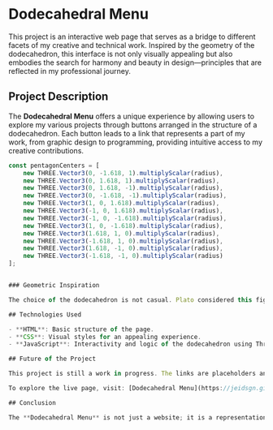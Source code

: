 # Dodecahedral Menu

This project is an interactive web page that serves as a bridge to different facets of my creative and technical work. Inspired by the geometry of the dodecahedron, this interface is not only visually appealing but also embodies the search for harmony and beauty in design—principles that are reflected in my professional journey.

## Project Description

The **Dodecahedral Menu** offers a unique experience by allowing users to explore my various projects through buttons arranged in the structure of a dodecahedron. Each button leads to a link that represents a part of my work, from graphic design to programming, providing intuitive access to my creative contributions.
```javascript
const pentagonCenters = [
    new THREE.Vector3(0, -1.618, 1).multiplyScalar(radius),
    new THREE.Vector3(0, 1.618, 1).multiplyScalar(radius),
    new THREE.Vector3(0, 1.618, -1).multiplyScalar(radius),
    new THREE.Vector3(0, -1.618, -1).multiplyScalar(radius),
    new THREE.Vector3(1, 0, 1.618).multiplyScalar(radius),
    new THREE.Vector3(-1, 0, 1.618).multiplyScalar(radius),
    new THREE.Vector3(-1, 0, -1.618).multiplyScalar(radius),
    new THREE.Vector3(1, 0, -1.618).multiplyScalar(radius),
    new THREE.Vector3(1.618, 1, 0).multiplyScalar(radius),
    new THREE.Vector3(-1.618, 1, 0).multiplyScalar(radius),
    new THREE.Vector3(1.618, -1, 0).multiplyScalar(radius),
    new THREE.Vector3(-1.618, -1, 0).multiplyScalar(radius)
];


### Geometric Inspiration

The choice of the dodecahedron is not casual. Plato considered this figure a symbol of the divine, and its mystical structure translates into the complexity and depth of creativity. While calculating the position of each vertex of the dodecahedron, I discovered that the values relate to **phi**, the golden ratio—a principle that has guided artists and mathematicians throughout history in their pursuit of aesthetic perfection.

## Technologies Used

- **HTML**: Basic structure of the page.
- **CSS**: Visual styles for an appealing experience.
- **JavaScript**: Interactivity and logic of the dodecahedron using Three.js, a library that enables 3D graphics in the browser.

## Future of the Project

This project is still a work in progress. The links are placeholders and will be updated with final links that reflect my current projects. My goal is to create a smooth and functional platform that invites visitors to discover my work and interact with it meaningfully.

To explore the live page, visit: [Dodecahedral Menu](https://jeidsgn.github.io/Dodecahedral_menu/botones.html).

## Conclusion

The **Dodecahedral Menu** is not just a website; it is a representation of my journey as a technical artist. Through the fusion of art, design, and technology, I aim to create experiences that not only inform but also inspire.

